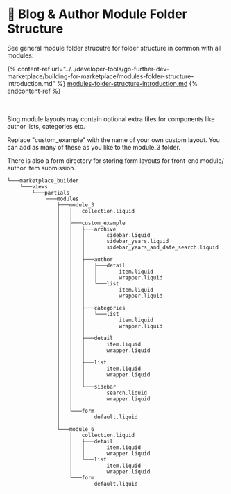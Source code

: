 # 🌳 Blog & Author Module Folder Structure

See general module folder strucutre for folder structure in common with all modules:

{% content-ref url="../../developer-tools/go-further-dev-marketplace/building-for-marketplace/modules-folder-structure-introduction.md" %}
[modules-folder-structure-introduction.md](../../developer-tools/go-further-dev-marketplace/building-for-marketplace/modules-folder-structure-introduction.md)
{% endcontent-ref %}

\
\
Blog module layouts may contain optional extra files for components like author lists, categories etc.

Replace "custom\_example" with the name of your own custom layout. You can add as many of these as you like to the module\_3 folder.

There is also a form directory for storing form layouts for front-end module/ author item submission.

```
└───marketplace_builder
    └───views
        └───partials
            └───modules
                ├───module_3
                │   │   collection.liquid
                │   │
                │   ├───custom_example
                │   │   ├───archive
                │   │   │       sidebar.liquid
                │   │   │       sidebar_years.liquid
                │   │   │       sidebar_years_and_date_search.liquid
                │   │   │
                │   │   ├───author
                │   │   │   ├───detail
                │   │   │   │       item.liquid
                │   │   │   │       wrapper.liquid
                │   │   │   └───list
                │   │   │           item.liquid
                │   │   │           wrapper.liquid
                │   │   │
                │   │   ├───categories
                │   │   │   └───list
                │   │   │           item.liquid
                │   │   │           wrapper.liquid
                │   │   │
                │   │   ├───detail
                │   │   │       item.liquid
                │   │   │       wrapper.liquid
                │   │   │
                │   │   ├───list
                │   │   │       item.liquid
                │   │   │       wrapper.liquid
                │   │   │
                │   │   └───sidebar
                │   │           search.liquid
                │   │           wrapper.liquid
                │   │
                │   └───form
                │           default.liquid
                │
                └───module_6
                    │   collection.liquid
                    │   ├───detail
                    │   │       item.liquid
                    │   │       wrapper.liquid
                    │   └───list
                    │           item.liquid
                    │           wrapper.liquid
                    └───form
                            default.liquid
```
